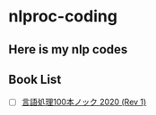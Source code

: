 # nlproc-coding

## Here is my nlp codes

## Book List
- [ ] [言語処理100本ノック 2020 (Rev 1)](https://nlp100.github.io/ja/)
